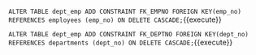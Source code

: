 

`ALTER TABLE dept_emp ADD CONSTRAINT FK_EMPNO FOREIGN KEY(emp_no) REFERENCES employees (emp_no) ON DELETE CASCADE;`{{execute}}

`ALTER TABLE dept_emp ADD CONSTRAINT FK_DEPTNO FOREIGN KEY(dept_no) REFERENCES departments (dept_no) ON DELETE CASCADE;`{{execute}}
